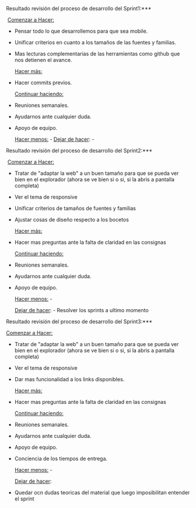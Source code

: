 Resultado revisión del proceso de desarrollo del Sprint1:***

​		<u>Comenzar a Hacer:</u>

- Pensar todo lo que desarrollemos para que sea mobile.

- Unificar criterios en cuanto a los tamaños de las fuentes y familias.

- Mas lecturas complementarias de las herramientas como github que nos detienen el avance.

  <u>Hacer más:</u> 

- Hacer commits previos.

  <u>Continuar haciendo:</u> 

- Reuniones semanales. 

- Ayudarnos ante cualquier duda.

- Apoyo de equipo.

  <u>Hacer menos:</u> -
  <u>Dejar de hacer</u>: -

Resultado revisión del proceso de desarrollo del Sprint2:***

​		<u>Comenzar a Hacer:</u>

- Tratar de "adaptar la web" a un buen tamaño para que se pueda ver bien en el explorador (ahora se ve bien si o si, si la abris a pantalla completa)
- Ver el tema de responsive
- Unificar criterios de tamaños de fuentes y familias
- Ajustar cosas de diseño respecto a los bocetos 

  <u>Hacer más:</u> 

- Hacer mas preguntas ante la falta de claridad en las consignas

  <u>Continuar haciendo:</u> 

- Reuniones semanales. 

- Ayudarnos ante cualquier duda.

- Apoyo de equipo.

  <u>Hacer menos:</u> -


  <u>Dejar de hacer</u>: - Resolver los sprints a ultimo momento

Resultado revisión del proceso de desarrollo del Sprint3:***

<u>Comenzar a Hacer:</u>

- Tratar de "adaptar la web" a un buen tamaño para que se pueda ver bien en el explorador (ahora se ve bien si o si, si la abris a pantalla completa)
- Ver el tema de responsive
- Dar mas funcionalidad a los links disponibles.

  <u>Hacer más:</u> 

- Hacer mas preguntas ante la falta de claridad en las consignas

  <u>Continuar haciendo:</u> 
- Reuniones semanales. 
- Ayudarnos ante cualquier duda.
- Apoyo de equipo.
- Conciencia de los tiempos de entrega.

  <u>Hacer menos:</u> -


  <u>Dejar de hacer</u>: 

- Quedar ocn dudas teoricas del material que luego imposibilitan entender el sprint